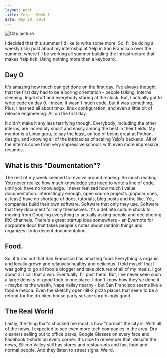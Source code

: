 ```yaml
---
layout: post
title: Yelp - Week 1
date: May 20, 2014
---
```


![City picture](/public/images/2014/05/sanfran_week1.JPG)

I decided that this summer I'd like to write some more. So, I'll be doing a weekly (ish) post about my internship at Yelp in San Francisco over the summer, where I'll be working all summer building the infrastructure that makes Yelp tick. Using nothing more than a keyboard.

## Day 0

It's amazing how much can get done on the first day. I've always thought that the first day had to be a boring orientation - people talking, interns sleeping, legal stuff and everybody staring at the clock. But, I actually got to write code on day 0. I mean, it wasn't much code, but it was something. Plus, I learned all about tmux, linux configuration, and even a little bit of release engineering. All on the first day.

It didn't make it any less terrifying though. Everybody, including the other interns, are incredibly smart and easily among the best in their fields. My mentor is a Linux guru, to say the least, on top of being great at Python, design, and knowing all of the intricacies of scaling Yelp's backend. All of the interns come from very impressive schools with even more impressive resumes.

## What is this "Doumentation"?

The rest of my week seemed to revolve around reading. So much reading. You never realize how much knowledge you need to write a line of code, until you have no knowledge. I never realized how much I value documentation. Interestingly enough, open source projects (popular ones, at least) have no shortage of docs, tutorials, blog posts and the like. Yet, companies build their own software. Software that only they use. Software that they document for only themselves. It's a definite culture shock to moving from Googling everything to actually asking people and deciphering IRC channels. There's a great startup idea somewhere - an Evernote for corporate docs that takes people's notes about random things and organizes it into decent documentation.

## Food.

So, it turns out that San Francisco has amazing food. Everything is organic and locally grown and relatively healthy and delicious. I told myself that I was going to go all foodie blogger and take pictures of all of my meals. I got about 3. I call that a win. Eventually, I'll post them. But, I've never seen such a large density of good food in one place. I don't know how they've done it - maybe its the wealth, Napa Valley nearby - but San Francisco seems like a foodie mecca. Even the sketchy open-till-2 pizza places that seem to be a retreat for the drunken house party set are surprisingly good.

## The Real World

Lastly, the thing that's shocked me most is how "normal" the city is. With all of the news, I expected to see even more tech companies in the area. Dry cleaners selling out to office parks, Google Glasses on every face and Facebook t-shirts on every corner. It's nice to remember that, despite the news, Silicon Valley still has stores and restaurants and fast food and normal people. And they listen to street signs. Weird.

